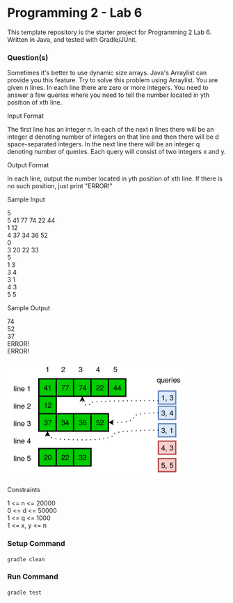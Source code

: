 # Programming 2 - Lab 6

This template repository is the starter project for Programming 2 Lab 6. Written in Java, and tested with Gradle/JUnit.

### Question(s)

Sometimes it's better to use dynamic size arrays. Java's Arraylist can provide you this feature. Try to solve this problem using Arraylist. You are given n lines. In each line there are zero or more integers. You need to answer a few queries where you need to tell the number located in yth position of xth line.

Input Format

The first line has an integer n. In each of the next n lines there will be an integer d denoting number of integers on that line and then there will be d space-separated integers. In the next line there will be an integer q denoting number of queries. Each query will consist of two integers x and y.

Output Format

In each line, output the number located in yth position of xth line. If there is no such position, just print "ERROR!"

Sample Input

5  
5 41 77 74 22 44  
1 12  
4 37 34 36 52  
0  
3 20 22 33  
5  
1 3  
3 4  
3 1  
4 3  
5 5

Sample Output

74  
52  
37  
ERROR!  
ERROR!

![](Q1.png)

Constraints

1 <= n <= 20000  
0 <= d <= 50000  
1 <= q <= 1000  
1 <= x, y <= n

### Setup Command

`gradle clean`

### Run Command

`gradle test`
